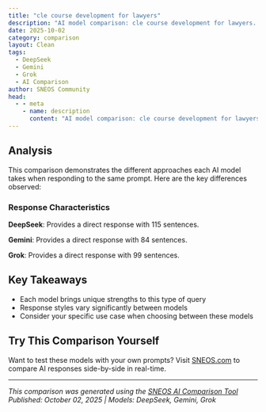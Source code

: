 ```yaml
---
title: "cle course development for lawyers"
description: "AI model comparison: cle course development for lawyers..."
date: 2025-10-02
category: comparison
layout: Clean
tags:
  - DeepSeek
  - Gemini
  - Grok
  - AI Comparison
author: SNEOS Community
head:
  - - meta
    - name: description
      content: "AI model comparison: cle course development for lawyers..."
---
```


<ChatComparison
  title="cle course development for lawyers"
  prompt="cle course development for lawyers"
  :responses='{"DeepSeek": "Of course. Developing a Continuing Legal Education (CLE) course is an excellent way for lawyers to build their reputation, generate revenue, and contribute to the profession. Here is a comprehensive guide to course development for lawyers, broken down into a step-by-step process.\n\n---\n\n### **Phase 1: Foundation \u0026 Strategy**\n\nThis phase is about deciding *what* to teach and *to whom*.\n\n#### **1. Identify Your Niche \u0026 Topic**\n* **Leverage Your Expertise:** What are you known for? What do you handle every day? Your deepest expertise is your most valuable asset (e.g., \u0022Drafting Enforceable Non-Compete Agreements in the Tech Industry,\u0022 \u0022ERISA Litigation for Health Plans\u0022).\n* **Solve a Pain Point:** What are the biggest challenges, recent changes, or common mistakes in your area of practice? Courses that solve immediate problems are highly attractive.\n * *Examples:* \u0022Navigating the New SEC Disclosure Rules,\u0022 \u0022Using AI in e-Discovery: Ethics and Efficiency.\u0022\n* **Analyze the Competition:** Look at your state bar\u0027s CLE catalog and other providers (PLI, ALI, etc.). Is your topic oversaturated? Can you offer a unique angle, a more practical approach, or a deeper dive?\n\n#### **2. Define Your Target Audience**\nBe specific. A course for \u0022lawyers\u0022 is too broad. A course for \u0022estate planning attorneys with 1-5 years of experience\u0022 or \u0022in-house counsel at manufacturing companies\u0022 is targetable.\n* **Why it matters:** Your content depth, pricing, and marketing strategy will differ drastically based on the audience\u0027s experience level and practice setting.\n\n#### **3. Set Clear Learning Objectives**\nWhat should an attendee be able to DO after taking your course? Use action verbs.\n* **Bad Objective:** \u0022Learn about recent case law.\u0022\n* **Good Objective:** \u0022Identify three key pitfalls in custodial agreements that have led to recent malpractice claims.\u0022\n* **Good Objective:** \u0022Draft a clause to protect against supplier bankruptcy in commercial contracts.\u0022\n\nThese objectives will guide your content creation and will be required for CLE accreditation.\n\n#### **4. Choose a Delivery Format**\n* **Live Webinar:** Most common. Interactive, allows for Q\u0026A, easier to produce than in-person.\n* **On-Demand/Recorded:** High scalability, attendees can watch at their convenience. Requires higher production quality.\n* **In-Person Seminar:** Highest prestige and networking value, but most logistically complex and expensive.\n* **Hybrid:** A combination (e.g., live webinar with a recorded version available afterward).\n\n---\n\n### **Phase 2: Content Development \u0026 Accreditation**\n\nThis is where you build the actual course.\n\n#### **1. Develop a Detailed Outline**\nStructure your presentation logically.\n* **Introduction:** State the problem and the learning objectives.\n* **Body (3-5 Main Points):** Break down the topic into digestible sections.\n * **The Law:** Briefly explain the relevant statutes, regulations, or case law.\n * **The Practice:** The \u0022how-to.\u0022 Show checklists, sample clauses, procedural timelines.\n * **The Pitfalls:** Common ethical issues, malpractice traps, and strategic mistakes.\n* **Case Studies/Hypotheticals:** Make it real. \u0022Here\u2019s a fact pattern, how would you advise the client?\u0022\n* **Conclusion \u0026 Q\u0026A:** Summarize key takeaways and provide a clear path for further learning.\n\n#### **2. Create High-Quality Materials**\nThe handout is often as valuable as the presentation itself.\n* **Don\u0027t just use your slides.** Create a comprehensive written outline or manual.\n* **Include Practical Tools:** Checklists, flowcharts, sample language, and relevant statutory excerpts.\n* **Cite Your Sources:** Provide full citations for all cases and statutes mentioned.\n\n#### **3. Apply for CLE Accreditation**\n**This is a critical step.** Rules vary by state, so research early.\n* **Jurisdiction:** Determine which state bars you will seek accreditation from. If you\u0027re a national provider, focus on NY and CA (which are often used for reciprocity).\n* **Credit Types:** Specify the number of credits and the type (e.g., 1.5 hours of \u0022Ethics\u0022 or \u0022Professionalism\u0022).\n* **Application Process:** You will need to submit your bio, learning objectives, detailed agenda with timings, and sample materials. **Apply well in advance**\u2014it can take weeks.\n\n---\n\n### **Phase 3: Production \u0026 Delivery**\n\n#### **1. Prepare and Rehearse**\n* **Script vs. Bullet Points:** Find what works for you. A full script ensures you cover everything but can sound robotic. Bullet points allow for a more natural delivery but risk going off track.\n* **Rehearse, Rehearse, Rehearse:** Time yourself. Practice your delivery to sound confident and engaging, not like you\u0027re reading.\n* **Tech Check:** Test your microphone, webcam, lighting, and screen-sharing capabilities. A poor technical experience will overshadow great content.\n\n#### **2. Engage Your Audience**\n* **Use Polls:** \u0022How many of you have encountered X situation?\u0022 This breaks up the monotony and provides instant feedback.\n* **Encourage Q\u0026A:** Dedicate specific time for questions and have a colleague or moderator help manage the Q\u0026A chat.\n* **Tell Stories:** Use anonymized war stories from your practice. They are memorable and illustrate your points powerfully.\n\n---\n\n### **Phase 4: Marketing \u0026 Logistics**\n\n#### **1. Pricing Strategy**\n* **Competitive Analysis:** What are similar courses charging?\n* **Value-Based:** Price based on the perceived value and your expertise.\n* **Early-Bird Discounts:** Incentivize early registration.\n* **Group Rates:** Encourage firms to send multiple attendees.\n\n#### **2. Marketing Your Course**\n* **Your Network:** Email announcements to your contacts and post on LinkedIn.\n* **Professional Associations:** Advertise in local or specialty bar association newsletters/websites.\n* **Email Marketing:** Use a service like Mailchimp to create a professional campaign.\n* **Social Media:** LinkedIn is your best friend. Post about the course multiple times in the weeks leading up to it.\n\n#### **3. Logistics \u0026 Administration**\n* **Registration Platform:** Use a service like Zoom Events, Eventbrite, or your state bar\u0027s system to handle registrations and payments.\n* **Confirmation \u0026 Reminder Emails:** Send a confirmation upon registration and a reminder 24 hours before the event with the link.\n* **Certificates of Attendance:** Have a system to automatically generate and send certificates after the course, often required for CLE credit reporting.\n\n---\n\n### **Phase 5: Post-Course Follow-up \u0026 Evaluation**\n\n#### **1. Gather Feedback**\nSend a post-course survey. Ask:\n* What was the most valuable part of the course?\n* What could be improved?\n* What topics would you like to see in the future?\n\n#### **2. Nurture Your Audience**\n* **Thank You Email:** Send a thank you note with a link to the recording (if applicable) and the slides.\n* **Add to Mailing List:** Add attendees (with permission) to a mailing list for future courses and updates.\n* **Upsell:** Offer a more advanced \u0022Part 2\u0022 course or one-on-one consulting.\n\n### **Special Considerations for Lawyers**\n\n* **Ethics and Professional Responsibility:** Always consider and, if appropriate, highlight the ethical dimensions of your topic. These are often the most sought-after CLE credits.\n* **Malpractice Prevention:** Frame your advice in the context of risk management. This adds significant value.\n* **Substantive vs. Practical:** Strike the right balance. Lawyers need to know the \u0022what\u0022 (the law) but they desperately crave the \u0022how\u0022 (the practice tips).\n* **Disclaimer:** Always include a clear disclaimer that your presentation does not constitute legal advice and does not create an attorney-client relationship.\n\nBy following this structured approach, you can transform your legal knowledge into a valuable, accredited CLE course that enhances your profile and serves the legal community.", "Gemini": "CLE course development for lawyers is a dynamic and multifaceted process. Here\u0027s a breakdown of key elements, considerations, and steps involved:\n\n**I. Foundational Elements: Needs Assessment \u0026 Goal Setting**\n\n* **Identifying the Need:**\n * **What\u0027s Trending?** Monitor changes in laws, regulations, court decisions, legal ethics, technology, and practice trends. Consider what\u0027s impacting lawyers *now* and what will impact them *soon*.\n * **Audience Analysis:** Who are you targeting? (e.g., experienced litigators, new transactional lawyers, specific practice areas). What are their existing skill levels? What are their learning preferences? Consider geographic location and potential differences in laws.\n * **Gap Analysis:** What skills or knowledge are lawyers *lacking* that they *need* to be more effective, compliant, or competitive? Surveys, informal feedback, and performance reviews can help identify these gaps. Consider ethical obligations and areas where lawyers frequently face malpractice claims.\n * **Regulatory \u0026 Compliance:** Address any updates or changes in mandatory CLE requirements, ethical rules, or specific areas of law that require immediate attention.\n\n* **Defining Learning Objectives:**\n * **SMART Goals:** Learning objectives should be Specific, Measurable, Achievable, Relevant, and Time-bound.\n * **Action Verbs:** Use action verbs to describe what participants will *be able to do* after completing the course (e.g., \u0022Analyze,\u0022 \u0022Apply,\u0022 \u0022Draft,\u0022 \u0022Identify,\u0022 \u0022Explain,\u0022 \u0022Distinguish,\u0022 \u0022Implement\u0022).\n * **Example:** Instead of \u0022Understand the new privacy law,\u0022 try \u0022Apply the requirements of the [Specific Law] to client data handling practices.\u0022\n\n**II. Content Development \u0026 Delivery Methods**\n\n* **Content Creation:**\n * **Subject Matter Experts (SMEs):** Enlist experienced lawyers, judges, academics, and other professionals with deep expertise in the chosen topic. Ensure your SMEs are engaging speakers/writers and understand adult learning principles.\n * **Comprehensive Materials:** Develop high-quality written materials that supplement the presentation. Include:\n * **Outlines:** Clearly structured and well-organized.\n * **Case Summaries:** Concise and relevant.\n * **Statutes \u0026 Regulations:** Key provisions with context.\n * **Checklists \u0026 Templates:** Practical tools lawyers can use immediately.\n * **Citations:** Accurate and up-to-date legal authority.\n * **Examples \u0026 Hypotheticals:** Illustrate key concepts and apply them to real-world scenarios.\n * **Originality \u0026 Accuracy:** Ensure all content is original (or properly attributed) and meticulously fact-checked. Plagiarism or errors can damage credibility.\n * **Accessibility:** Consider accessibility guidelines (e.g., captions, transcripts, screen reader compatibility) to accommodate learners with disabilities.\n\n* **Delivery Methods:** Choose the most effective format for your audience and the subject matter:\n * **Live In-Person:**\n * **Pros:** Networking opportunities, immediate Q\u0026A, interactive elements.\n * **Cons:** Higher costs (venue, travel), limited geographic reach.\n * **Live Webinar:**\n * **Pros:** Cost-effective, accessible to a wider audience, interactive features (chat, polls, Q\u0026A).\n * **Cons:** Requires reliable technology, can be less engaging than in-person.\n * **On-Demand Video:**\n * **Pros:** Flexible access, allows learners to proceed at their own pace.\n * **Cons:** No real-time interaction, requires careful production.\n * **Hybrid:** Combines elements of in-person and online learning.\n * **Microlearning:** Short, focused learning modules on specific topics.\n * **Podcasts:** Audio-based learning for on-the-go consumption.\n\n* **Engagement Strategies:** Adult learners respond well to active participation. Incorporate:\n * **Q\u0026A Sessions:** Allow ample time for questions from the audience.\n * **Polling Questions:** Gauge understanding and stimulate discussion.\n * **Case Studies:** Analyze real-world scenarios.\n * **Small Group Discussions:** Encourage peer-to-peer learning.\n * **Interactive Exercises:** Drafting exercises, negotiation simulations, etc.\n * **Gamification:** Use game-like elements (points, badges, leaderboards) to motivate learners.\n * **Moot Court or Mock Trials:** Great for litigation related topics.\n\n**III. Technology \u0026 Logistics**\n\n* **Platform Selection:** Choose a reliable webinar platform, learning management system (LMS), or video hosting service that meets your needs.\n* **Technical Support:** Provide adequate technical support to speakers and participants. Test all technology in advance.\n* **Registration \u0026 Communication:** Use a clear and efficient registration process. Communicate regularly with participants before, during, and after the course.\n* **Course Materials Distribution:** Make materials available in advance and in a format that is easy to download and print.\n* **CLE Credit Accreditation:** Follow the procedures of the relevant state bar(s) to obtain CLE credit for your course. This often involves submitting course outlines, speaker bios, and attendance records. Keep meticulous records!\n\n**IV. Evaluation \u0026 Improvement**\n\n* **Feedback Collection:**\n * **Post-Course Surveys:** Collect feedback from participants on the content, delivery, and overall experience. Use a standardized survey instrument.\n * **Speaker Evaluations:** Get feedback on the speaker\u0027s presentation style, knowledge, and ability to engage the audience.\n * **Informal Feedback:** Encourage participants to provide comments and suggestions throughout the course.\n* **Data Analysis:** Analyze the feedback to identify areas for improvement. Look for trends and patterns in the data.\n* **Course Revision:** Use the feedback to revise the course materials, presentation style, and delivery methods. Continuously improve the course based on feedback.\n\n**V. Marketing \u0026 Promotion**\n\n* **Targeted Marketing:** Focus your marketing efforts on the specific audience you are trying to reach.\n* **Compelling Messaging:** Highlight the benefits of the course and how it will help lawyers improve their skills or knowledge.\n* **Multiple Channels:** Use a variety of marketing channels, such as email, social media, professional associations, and websites.\n* **Early Bird Discounts:** Incentivize early registration.\n* **Speaker Promotion:** Leverage the speaker\u0027s network to promote the course.\n\n**Key Considerations for Lawyers:**\n\n* **Ethics:** All CLE should align with ethical rules and provide accurate, unbiased information.\n* **Practicality:** Focus on practical applications and skills that lawyers can use in their day-to-day practice.\n* **Engagement:** Design courses that are engaging and interactive to keep lawyers interested and motivated.\n* **Relevance:** Ensure the content is relevant to the needs of the target audience.\n* **Accessibility:** Make sure the course is accessible to all lawyers, regardless of their location or learning style.\n\nBy following these steps, you can develop effective and engaging CLE courses that meet the needs of lawyers and help them stay up-to-date on the latest developments in the law.\n", "Grok": "Creating a Continuing Legal Education (CLE) course for lawyers involves a structured process to ensure the content meets professional standards, addresses relevant legal topics, and complies with state or jurisdiction-specific CLE requirements. Below is a step-by-step guide to developing a CLE course for lawyers:\n\n---\n\n### **1. Identify the Target Audience and Needs**\n- **Determine the Audience:** Are you targeting new attorneys, experienced practitioners, or specialists in a particular area of law (e.g., family law, intellectual property, criminal defense)?\n- **Assess Needs:** Research current trends, emerging legal issues, or gaps in knowledge. Surveys, focus groups, or feedback from local bar associations can help identify topics of interest.\n - Example topics: Ethics and professional responsibility, technology in law (e.g., AI in legal research), cybersecurity for law firms, or updates on recent case law or legislation.\n\n---\n\n### **2. Choose a Relevant and Engaging Topic**\n- **Focus on Timely Issues:** Select a subject that is current, impactful, or addresses changes in law or practice. For example, CLEs on diversity, equity, and inclusion (DEI) or mental health and wellness are increasingly in demand.\n- **Incorporate Mandatory Credits:** Many jurisdictions require specific CLE credits in areas like ethics, professionalism, or substance abuse awareness. Ensure your course qualifies for these credits if applicable.\n- **Balance Theory and Practice:** Offer practical skills (e.g., trial techniques, client communication) alongside legal updates or theoretical discussions.\n\n---\n\n### **3. Research Jurisdiction-Specific CLE Requirements**\n- **Understand Accreditation Rules:** CLE requirements vary by state or jurisdiction. Check with the relevant state bar association or CLE board for rules on:\n - Minimum credit hours.\n - Types of acceptable formats (live, on-demand, self-study).\n - Subject matter requirements (e.g., ethics credits).\n - Provider accreditation processes.\n- **Credit Approval:** Determine how to apply for CLE accreditation in the target jurisdiction(s). Some states have reciprocal agreements, allowing credits earned in one state to count in another.\n- **Accessibility:** Ensure the course complies with accessibility guidelines (e.g., ADA compliance for materials or virtual platforms).\n\n---\n\n### **4. Design the Course Content**\n- **Develop Learning Objectives:** Clearly outline what participants will learn. For example, \u201CUnderstand the ethical implications of using AI tools in legal practice.\u201D\n- **Structure the Course:**\n - Introduction: Provide context and relevance.\n - Core Content: Use case studies, statutes, regulations, and recent court decisions to build the material.\n - Practical Application: Include real-world scenarios, exercises, or discussions to engage participants.\n - Q\u0026A or Interactive Elements: Allow time for questions or panel discussions.\n- **Duration:** Align the course length with credit requirements (e.g., a 1-hour course typically equals 1 CLE credit in many states).\n- **Incorporate Ethics:** If offering ethics credits, ensure content directly addresses professional responsibility rules (e.g., conflicts of interest, client confidentiality).\n\n---\n\n### **5. Select Qualified Instructors or Speakers**\n- **Expertise:** Choose instructors who are subject matter experts, such as experienced attorneys, judges, or law professors.\n- **Engagement Skills:** Ensure speakers can deliver content in an engaging and clear manner, whether in-person or virtually.\n- **Diversity:** Consider a diverse panel of instructors to bring varied perspectives to the topic.\n- **Credentials:** Highlight the speaker\u2019s qualifications in promotional materials to attract attendees.\n\n---\n\n### **6. Choose a Delivery Format**\n- **In-Person:** Traditional seminars or workshops hosted at law firms, conference centers, or bar association offices.\n- **Virtual (Live Webinars):** Use platforms like Zoom or Microsoft Teams to host real-time sessions with interactive features (e.g., polls, chat).\n- **On-Demand (Recorded):** Pre-record sessions for asynchronous access, ensuring compliance with state rules for self-study credits.\n- **Hybrid:** Combine in-person and virtual options to increase accessibility.\n- **Materials:** Provide handouts, slide decks, or reference materials (e.g., statutes, case law) in digital or hard-copy formats.\n\n---\n\n### **7. Apply for CLE Accreditation**\n- **Submit Materials:** Prepare and submit the course outline, learning objectives, speaker bios, and agenda to the state CLE board or accrediting body.\n- **Fees:** Pay any required application fees for accreditation.\n- **Compliance:** Ensure the course meets minimum time requirements (e.g., 50 or 60 minutes per credit hour, depending on the state) and includes attendee verification mechanisms (e.g., sign-in sheets, polls in webinars).\n- **Reciprocity:** If targeting multiple jurisdictions, check reciprocity rules or apply for accreditation in additional states.\n\n---\n\n### **8. Market the CLE Course**\n- **Targeted Promotion:** Advertise through bar associations, legal newsletters, social media (e.g., LinkedIn), and email lists.\n- **Highlight Benefits:** Emphasize practical takeaways, credit hours offered, and speaker credentials.\n- **Pricing:** Set a competitive price based on market rates, offering discounts for early registration, bar association members, or bundled courses.\n- **Registration Platform:** Use an online registration system to manage sign-ups and payments.\n\n---\n\n### **9. Deliver the Course**\n- **Test Technology:** For virtual or hybrid events, ensure the platform works smoothly and test audio, video, and interactive features in advance.\n- **Engage Participants:** Encourage active participation through Q\u0026A sessions, case discussions, or breakout groups.\n- **Monitor Attendance:** Track attendance for credit verification (e.g., sign-in sheets for in-person events or engagement checks for virtual ones).\n- **Provide Materials:** Distribute slides, handouts, or additional resources during or after the session.\n\n---\n\n### **10. Issue Certificates and Report Credits**\n- **Certificates of Completion:** Provide attendees with certificates confirming the number of CLE credits earned.\n- **Reporting:** Some states require providers to report attendance to the CLE board, while others leave it to the attorney. Confirm the process for your jurisdiction.\n- **Feedback:** Collect participant feedback through surveys to evaluate the course\u2019s effectiveness and improve future offerings.\n\n---\n\n### **11. Evaluate and Improve**\n- **Analyze Feedback:** Review attendee responses to identify strengths and areas for improvement in content, delivery, or logistics.\n- **Update Content:** Revise the course regularly to reflect changes in law or practice.\n- **Expand Offerings:** Use the feedback to develop additional courses or series on related topics.\n\n---\n\n### **Additional Tips for Success**\n- **Partner with Bar Associations:** Collaborate with local or state bar associations to co-host or promote the course, increasing credibility and reach.\n- **Leverage Technology:** Use CLE management platforms (e.g., CLECenter, Lawline) to streamline accreditation, registration, and delivery.\n- **Focus on Niche Topics:** Stand out by offering specialized content for specific practice areas or underserved legal communities.\n- **Ethics and Wellness Focus:** Given the growing emphasis on mental health and professional conduct, consider courses that address lawyer well-being alongside traditional legal topics.\n\n---\n\nBy following these steps, you can develop a high-quality CLE course that meets the professional development needs of lawyers, complies with jurisdictional requirements, and enhances your reputation as a provider of legal education. If you have a specific topic or jurisdiction in mind, I can help tailor the content further!"}' 
  published-date="02:32"
/>

## Analysis

This comparison demonstrates the different approaches each AI model takes when responding to the same prompt. Here are the key differences observed:

### Response Characteristics

**DeepSeek**: Provides a direct response with 115 sentences. 

**Gemini**: Provides a direct response with 84 sentences. 

**Grok**: Provides a direct response with 99 sentences. 

## Key Takeaways

- Each model brings unique strengths to this type of query
- Response styles vary significantly between models
- Consider your specific use case when choosing between these models

## Try This Comparison Yourself

Want to test these models with your own prompts? Visit [SNEOS.com](https://sneos.com) to compare AI responses side-by-side in real-time.

---

*This comparison was generated using the [SNEOS AI Comparison Tool](https://sneos.com)*
*Published: October 02, 2025 | Models: DeepSeek, Gemini, Grok*
